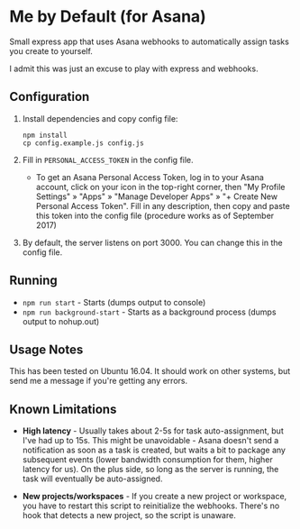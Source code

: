 # Me by Default (for Asana)

Small express app that uses Asana webhooks to automatically assign tasks you create to yourself.

I admit this was just an excuse to play with express and webhooks.

## Configuration

1. Install dependencies and copy config file:
    ```
    npm install
    cp config.example.js config.js
    ```

1. Fill in `PERSONAL_ACCESS_TOKEN` in the config file. 
    - To get an Asana Personal Access Token, log in to your Asana account, click on your icon in the top-right corner, then "My Profile Settings" » "Apps" » "Manage Developer Apps" » "+ Create New Personal Access Token". Fill in any description, then copy and paste this token into the config file (procedure works as of September 2017)

1. By default, the server listens on port 3000. You can change this in the config file.

## Running

- `npm run start` - Starts (dumps output to console)
- `npm run background-start` - Starts as a background process (dumps output to nohup.out)

## Usage Notes

This has been tested on Ubuntu 16.04. It should work on other systems, but send me a message if you're getting any errors.

## Known Limitations

- **High latency** - Usually takes about 2-5s for task auto-assignment, but I've had up to 15s. This might be unavoidable - Asana doesn't send a notification as soon as a task is created, but waits a bit to package any subsequent events (lower bandwidth consumption for them, higher latency for us). On the plus side, so long as the server is running, the task will eventually be auto-assigned.

- **New projects/workspaces** - If you create a new project or workspace, you have to restart this script to reinitialize the webhooks. There's no hook that detects a new project, so the script is unaware.